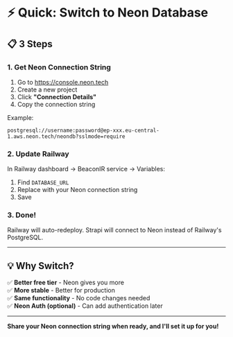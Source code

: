 # ⚡ Quick: Switch to Neon Database

## 📋 3 Steps

### 1. Get Neon Connection String

1. Go to https://console.neon.tech
2. Create a new project
3. Click **"Connection Details"**
4. Copy the connection string

Example:
```
postgresql://username:password@ep-xxx.eu-central-1.aws.neon.tech/neondb?sslmode=require
```

### 2. Update Railway

In Railway dashboard → BeaconIR service → Variables:

1. Find `DATABASE_URL`
2. Replace with your Neon connection string
3. Save

### 3. Done!

Railway will auto-redeploy. Strapi will connect to Neon instead of Railway's PostgreSQL.

---

## 💡 Why Switch?

✅ **Better free tier** - Neon gives you more  
✅ **More stable** - Better for production  
✅ **Same functionality** - No code changes needed  
✅ **Neon Auth (optional)** - Can add authentication later

---

**Share your Neon connection string when ready, and I'll set it up for you!**


